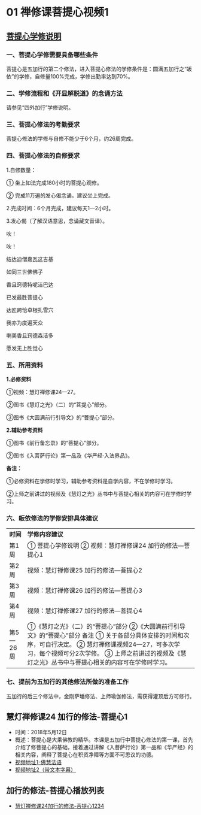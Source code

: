 # 01 禅修课菩提心视频1

## [菩提心学修说明](https://fohuifayu.com/index.php/huideng-jiangtang/chanxiuke/zen-04/8657-zen04-ptx)

### 一、菩提心学修需要具备哪些条件

菩提心是五加行的第二个修法，进入菩提心修法的学修条件是：圆满五加行之“皈依”的学修，自修量100%完成，学修出勤率达到70%。

### 二、学修流程和《开显解脱道》的念诵方法

请参见“四外加行”学修说明。

### 三、菩提心修法的考勤要求

菩提心修法的学修与自修不能少于6个月，约26周完成。

### 四、菩提心修法的自修要求

1.自修数量：

① 坐上如法完成180小时的菩提心观修。

② 完成11万遍的发心偈念诵，建议坐上完成。

2.完成时间：6个月完成，建议每天1—2小时。

3.发心偈（了解汉语意思，念诵藏文音译）。

吙！

吙！

结达迪僧嘉瓦这吉基

如同三世佛佛子

香且窍德特呢洁巴达

已发最胜菩提心

达匠跨恰卓根扎雪穴

我亦为度遍天众

喇美香且窍德森洁多

愿发无上胜觉心        

### 五、所用资料

**1.必修资料** 

①视频：慧灯禅修课24—27。

②图书《慧灯之光》（二）的“菩提心”部分。

③图书《大圆满前行引导文》的“菩提心”部分。

**2.辅助参考资料**

①图书《前行备忘录》的“菩提心”部分。

②图书《入菩萨行论》第一品及《华严经·入法界品》。

**备注：**

①必修资料在学修时学习，辅助参考资料是自学内容，不在学修时学习。

②上师之前讲过的视频及《慧灯之光》丛书中与菩提心相关的内容可在学修时学习。

### 六、皈依修法的学修安排具体建议 

|   |   |
|---|---|
|**时间**|**学修内容建议**|
|第1周|① 菩提心学修说明  ② 视频：慧灯禅修课24 加行的修法—菩提心1|
|第2周|视频：慧灯禅修课25 加行的修法—菩提心2|
|第3周|视频：慧灯禅修课26 加行的修法—菩提心3|
|第4周|视频：慧灯禅修课27 加行的修法—菩提心4|
|第5—26周|①《慧灯之光》（二）的“菩提心”部分  ②《大圆满前行引导文》的“菩提心”部分  备注  ① 关于各部分具体安排的时间和次序，可自行决定。  ② 慧灯禅修课视频24—27，可多次学习，每个视频可分2次学修。  ③ 上师之前讲过的视频及《慧灯之光》丛书中与菩提心相关的内容可在学修时学习。|

### 七、提前为五加行的其他修法所做的准备工作

五加行的后三个修法中，金刚萨埵修法、上师瑜伽修法，需获得灌顶后方可修行。

## 慧灯禅修课24 加行的修法-菩提心1 

- 时间：2018年5月12日
- 概述：菩提心是大乘佛教的精华。本课是五加行中菩提心修法的第一课，首先介绍了修菩提心的基础，接着通过讲解《入菩萨行论》第一品和《华严经》的相关内容，阐释了菩提心在积资净障等方面不可思议的功德。
- [视频地址1-佛慧法语](https://fohuifayu.com/index.php/huideng-jiangtang/chanxiuke/zen-04/2788-l18078)
- [视频地址2（带文本字幕）](/video#慧灯禅修课第四册/02-1%20慧灯禅修课24%20加行的修法-菩提心1.mp4)

## 加行的修法-菩提心播放列表

- [慧灯禅修课24加行的修法-菩提心1234](/playlist/?urls=慧灯禅修课第四册/02-1%20慧灯禅修课24%20加行的修法-菩提心1.mp4^33@慧灯禅修课24加行的修法-菩提心1|慧灯禅修课第四册/02-2%20慧灯禅修课25%20加行的修法-菩提心2.mp4^33@慧灯禅修课25加行的修法-菩提心2|慧灯禅修课第四册/02-3%20慧灯禅修课26%20加行的修法-菩提心3.mp4^33@慧灯禅修课26加行的修法-菩提心3|慧灯禅修课第四册/02-4%20慧灯禅修课27%20加行的修法-菩提心4.mp4^33@慧灯禅修课27加行的修法-菩提心4)


